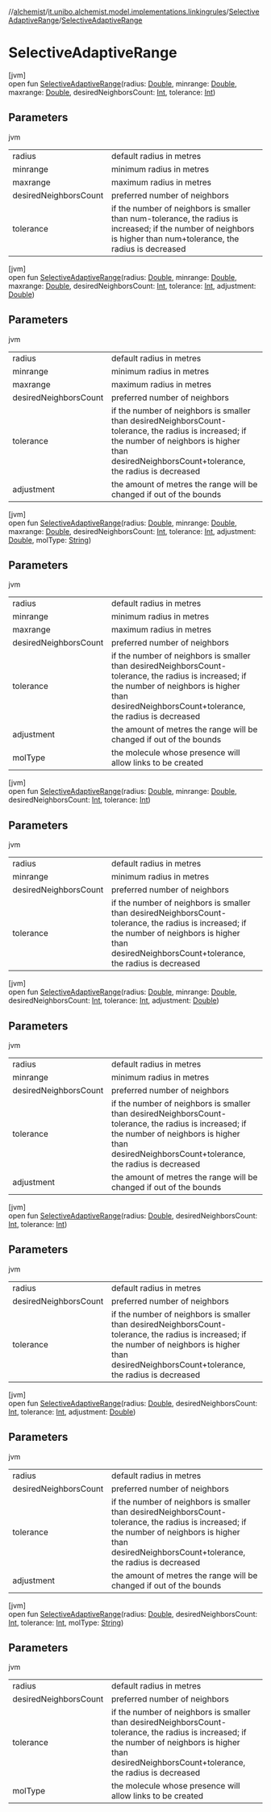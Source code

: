 //[alchemist](../../../index.md)/[it.unibo.alchemist.model.implementations.linkingrules](../index.md)/[SelectiveAdaptiveRange](index.md)/[SelectiveAdaptiveRange](-selective-adaptive-range.md)

# SelectiveAdaptiveRange

[jvm]\
open fun [SelectiveAdaptiveRange](-selective-adaptive-range.md)(radius: [Double](https://kotlinlang.org/api/latest/jvm/stdlib/kotlin/-double/index.html), minrange: [Double](https://kotlinlang.org/api/latest/jvm/stdlib/kotlin/-double/index.html), maxrange: [Double](https://kotlinlang.org/api/latest/jvm/stdlib/kotlin/-double/index.html), desiredNeighborsCount: [Int](https://kotlinlang.org/api/latest/jvm/stdlib/kotlin/-int/index.html), tolerance: [Int](https://kotlinlang.org/api/latest/jvm/stdlib/kotlin/-int/index.html))

## Parameters

jvm

| | |
|---|---|
| radius | default radius in metres |
| minrange | minimum radius in metres |
| maxrange | maximum radius in metres |
| desiredNeighborsCount | preferred number of neighbors |
| tolerance | if the number of neighbors is smaller than num-tolerance, the radius is increased; if the number of neighbors is higher than num+tolerance, the radius is decreased |

[jvm]\
open fun [SelectiveAdaptiveRange](-selective-adaptive-range.md)(radius: [Double](https://kotlinlang.org/api/latest/jvm/stdlib/kotlin/-double/index.html), minrange: [Double](https://kotlinlang.org/api/latest/jvm/stdlib/kotlin/-double/index.html), maxrange: [Double](https://kotlinlang.org/api/latest/jvm/stdlib/kotlin/-double/index.html), desiredNeighborsCount: [Int](https://kotlinlang.org/api/latest/jvm/stdlib/kotlin/-int/index.html), tolerance: [Int](https://kotlinlang.org/api/latest/jvm/stdlib/kotlin/-int/index.html), adjustment: [Double](https://kotlinlang.org/api/latest/jvm/stdlib/kotlin/-double/index.html))

## Parameters

jvm

| | |
|---|---|
| radius | default radius in metres |
| minrange | minimum radius in metres |
| maxrange | maximum radius in metres |
| desiredNeighborsCount | preferred number of neighbors |
| tolerance | if the number of neighbors is smaller than desiredNeighborsCount-tolerance, the radius is increased; if the number of neighbors is higher than desiredNeighborsCount+tolerance, the radius is decreased |
| adjustment | the amount of metres the range will be changed if out of the bounds |

[jvm]\
open fun [SelectiveAdaptiveRange](-selective-adaptive-range.md)(radius: [Double](https://kotlinlang.org/api/latest/jvm/stdlib/kotlin/-double/index.html), minrange: [Double](https://kotlinlang.org/api/latest/jvm/stdlib/kotlin/-double/index.html), maxrange: [Double](https://kotlinlang.org/api/latest/jvm/stdlib/kotlin/-double/index.html), desiredNeighborsCount: [Int](https://kotlinlang.org/api/latest/jvm/stdlib/kotlin/-int/index.html), tolerance: [Int](https://kotlinlang.org/api/latest/jvm/stdlib/kotlin/-int/index.html), adjustment: [Double](https://kotlinlang.org/api/latest/jvm/stdlib/kotlin/-double/index.html), molType: [String](https://docs.oracle.com/javase/8/docs/api/java/lang/String.html))

## Parameters

jvm

| | |
|---|---|
| radius | default radius in metres |
| minrange | minimum radius in metres |
| maxrange | maximum radius in metres |
| desiredNeighborsCount | preferred number of neighbors |
| tolerance | if the number of neighbors is smaller than desiredNeighborsCount-tolerance, the radius is increased; if the number of neighbors is higher than desiredNeighborsCount+tolerance, the radius is decreased |
| adjustment | the amount of metres the range will be changed if out of the bounds |
| molType | the molecule whose presence will allow links to be created |

[jvm]\
open fun [SelectiveAdaptiveRange](-selective-adaptive-range.md)(radius: [Double](https://kotlinlang.org/api/latest/jvm/stdlib/kotlin/-double/index.html), minrange: [Double](https://kotlinlang.org/api/latest/jvm/stdlib/kotlin/-double/index.html), desiredNeighborsCount: [Int](https://kotlinlang.org/api/latest/jvm/stdlib/kotlin/-int/index.html), tolerance: [Int](https://kotlinlang.org/api/latest/jvm/stdlib/kotlin/-int/index.html))

## Parameters

jvm

| | |
|---|---|
| radius | default radius in metres |
| minrange | minimum radius in metres |
| desiredNeighborsCount | preferred number of neighbors |
| tolerance | if the number of neighbors is smaller than desiredNeighborsCount-tolerance, the radius is increased; if the number of neighbors is higher than desiredNeighborsCount+tolerance, the radius is decreased |

[jvm]\
open fun [SelectiveAdaptiveRange](-selective-adaptive-range.md)(radius: [Double](https://kotlinlang.org/api/latest/jvm/stdlib/kotlin/-double/index.html), minrange: [Double](https://kotlinlang.org/api/latest/jvm/stdlib/kotlin/-double/index.html), desiredNeighborsCount: [Int](https://kotlinlang.org/api/latest/jvm/stdlib/kotlin/-int/index.html), tolerance: [Int](https://kotlinlang.org/api/latest/jvm/stdlib/kotlin/-int/index.html), adjustment: [Double](https://kotlinlang.org/api/latest/jvm/stdlib/kotlin/-double/index.html))

## Parameters

jvm

| | |
|---|---|
| radius | default radius in metres |
| minrange | minimum radius in metres |
| desiredNeighborsCount | preferred number of neighbors |
| tolerance | if the number of neighbors is smaller than desiredNeighborsCount-tolerance, the radius is increased; if the number of neighbors is higher than desiredNeighborsCount+tolerance, the radius is decreased |
| adjustment | the amount of metres the range will be changed if out of the bounds |

[jvm]\
open fun [SelectiveAdaptiveRange](-selective-adaptive-range.md)(radius: [Double](https://kotlinlang.org/api/latest/jvm/stdlib/kotlin/-double/index.html), desiredNeighborsCount: [Int](https://kotlinlang.org/api/latest/jvm/stdlib/kotlin/-int/index.html), tolerance: [Int](https://kotlinlang.org/api/latest/jvm/stdlib/kotlin/-int/index.html))

## Parameters

jvm

| | |
|---|---|
| radius | default radius in metres |
| desiredNeighborsCount | preferred number of neighbors |
| tolerance | if the number of neighbors is smaller than desiredNeighborsCount-tolerance, the radius is increased; if the number of neighbors is higher than desiredNeighborsCount+tolerance, the radius is decreased |

[jvm]\
open fun [SelectiveAdaptiveRange](-selective-adaptive-range.md)(radius: [Double](https://kotlinlang.org/api/latest/jvm/stdlib/kotlin/-double/index.html), desiredNeighborsCount: [Int](https://kotlinlang.org/api/latest/jvm/stdlib/kotlin/-int/index.html), tolerance: [Int](https://kotlinlang.org/api/latest/jvm/stdlib/kotlin/-int/index.html), adjustment: [Double](https://kotlinlang.org/api/latest/jvm/stdlib/kotlin/-double/index.html))

## Parameters

jvm

| | |
|---|---|
| radius | default radius in metres |
| desiredNeighborsCount | preferred number of neighbors |
| tolerance | if the number of neighbors is smaller than desiredNeighborsCount-tolerance, the radius is increased; if the number of neighbors is higher than desiredNeighborsCount+tolerance, the radius is decreased |
| adjustment | the amount of metres the range will be changed if out of the bounds |

[jvm]\
open fun [SelectiveAdaptiveRange](-selective-adaptive-range.md)(radius: [Double](https://kotlinlang.org/api/latest/jvm/stdlib/kotlin/-double/index.html), desiredNeighborsCount: [Int](https://kotlinlang.org/api/latest/jvm/stdlib/kotlin/-int/index.html), tolerance: [Int](https://kotlinlang.org/api/latest/jvm/stdlib/kotlin/-int/index.html), molType: [String](https://docs.oracle.com/javase/8/docs/api/java/lang/String.html))

## Parameters

jvm

| | |
|---|---|
| radius | default radius in metres |
| desiredNeighborsCount | preferred number of neighbors |
| tolerance | if the number of neighbors is smaller than desiredNeighborsCount-tolerance, the radius is increased; if the number of neighbors is higher than desiredNeighborsCount+tolerance, the radius is decreased |
| molType | the molecule whose presence will allow links to be created |
